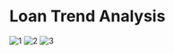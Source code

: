 # Loan Trend Analysis
![1](https://github.com/user-attachments/assets/4f7112b6-212f-40f0-a08f-e5cedc0cc729)
![2](https://github.com/AyanPaliwal/Bank-Loan-Report/assets/115109590/912b054a-871e-43e9-8caa-0ff6a37a6889)
![3](https://github.com/AyanPaliwal/Bank-Loan-Report/assets/115109590/cba9c33a-ad8a-480a-818f-47b0b52db442)
